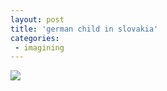 ```yaml
---
layout: post
title: 'german child in slovakia'
categories:
 - imagining
---
```



<img src="images/may_2003/sk_child.jpg" />
